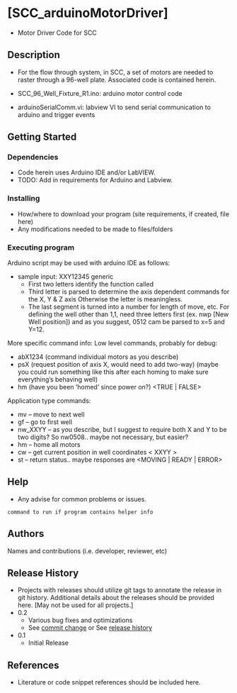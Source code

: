 # [SCC_arduinoMotorDriver]
* Motor Driver Code for SCC

## Description
* For the flow through system, in SCC, a set of motors are needed to raster through a 96-well plate.  Associated code is contained herein.

* SCC_96_Well_Fixture_R1.ino: arduino motor control code
* arduinoSerialComm.vi: labview VI to send serial communication to arduino and trigger events

## Getting Started

### Dependencies
* Code herein uses Arduino IDE and/or LabVIEW.
* TODO: Add in requirements for Arduino and Labview.

### Installing
* How/where to download your program (site requirements, if created, file here)
* Any modifications needed to be made to files/folders

### Executing program
Arduino script may be used with arduino IDE as follows:
* sample input: XXY12345 generic
    * First two letters identify the function called
    * Third letter is parsed to determine the axis dependent commands for the X, Y & Z axis Otherwise the letter is meaningless.
    * The last segment is turned into a number for length of move, etc.  For defining the well other than 1,1, need three letters first (ex.  nwp [New Well position]) and as you suggest, 0512 cam be parsed to x=5 and Y=12.

More specific command info:
Low level commands, probably for debug:
* abX1234 (command individual motors as you describe)
* psX (request position of axis X, would need to add two-way) (maybe you could run something like this after each homing to make sure everything’s behaving well)
* hm  (have you been ‘homed’ since power on?) <TRUE | FALSE>
 
Application type commands:
* mv – move to next well
* gf – go to first well
* nw_XXYY – as you describe, but I suggest to require both X and Y to be two digits?  So nw0508.. maybe not necessary, but easier?
* hm – home all motors
* cw – get current position in well coordinates < XXYY >
* st – return status.. maybe responses are <MOVING | READY | ERROR>

## Help
* Any advise for common problems or issues.
```
command to run if program contains helper info
```

## Authors
Names and contributions (i.e. developer, reviewer, etc)

## Release History 
* Projects with releases should utilize git tags to annotate the release in git history.  Additional details about the releases should be provided here. [May not be used for all projects.]
* 0.2
    * Various bug fixes and optimizations
    * See [commit change]() or See [release history]()
* 0.1
    * Initial Release

## References
* Literature or code snippet references should be included here.
